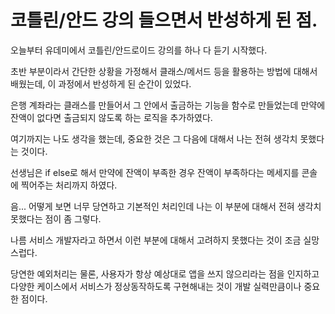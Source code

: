 # 코틀린/안드 강의 들으면서 반성하게 된 점.

오늘부터 유데미에서 코틀린/안드로이드 강의를 하나 다 듣기 시작했다.

초반 부분이라서 간단한 상황을 가정해서 클래스/메서드 등을 활용하는 방법에 대해서 배웠는데, 이 과정에서 반성하게 된 순간이 있었다.

은행 계좌라는 클래스를 만들어서 그 안에서 출금하는 기능을 함수로 만들었는데 만약에 잔액이 없다면 출금되지 않도록 하는 로직을 추가하였다.

여기까지는 나도 생각을 했는데, 중요한 것은 그 다음에 대해서 나는 전혀 생각치 못했다는 것이다.

선생님은 if else로 해서 만약에 잔액이 부족한 경우 잔액이 부족하다는 메세지를 콘솔에 찍어주는 처리까지 하였다.

음... 어떻게 보면 너무 당연하고 기본적인 처리인데 나는 이 부분에 대해서 전혀 생각치 못했다는 점이 좀 그렇다.

나름 서비스 개발자라고 하면서 이런 부분에 대해서 고려하지 못했다는 것이 조금 실망스럽다.

당연한 예외처리는 물론, 사용자가 항상 예상대로 앱을 쓰지 않으리라는 점을 인지하고 다양한 케이스에서 서비스가 정상동작하도록 구현해내는 것이 개발 실력만큼이나 중요한 점이다.
